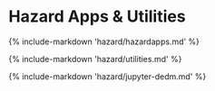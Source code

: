 # Hazard Apps & Utilities

{% include-markdown 'hazard/hazardapps.md' %}

{% include-markdown 'hazard/utilities.md' %}

{% include-markdown 'hazard/jupyter-dedm.md' %}

